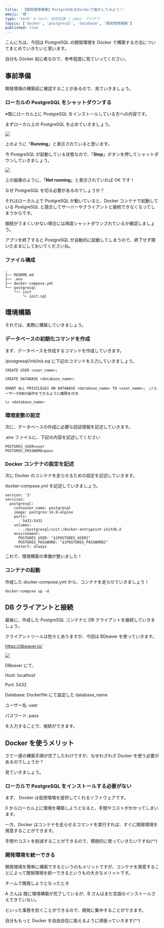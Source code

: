 ```yaml
---
title: '【開発環境構築】PostgreSQLをDockerで動かしてみよう！'
emoji: '😎'
type: 'tech' # tech: 技術記事 / idea: アイデア
topics: ['docker', 'postgresql', 'database', '開発環境構築']
published: true
---
```


こんにちは、今回は PostgreSQL の開発環境を Docker で構築する方法についてまとめていきたいと思います。

自分も Docker 初心者なので、参考程度に見ていってください。

## 事前準備

開発環境の構築前に確認することがあるので、見ていきましょう。

### ローカルの PostgreSQL をシャットダウンする

※既にローカル上に PostgreSQL をインストールしている方への内容です。

まずローカル上の PostgreSQL を止めていきましょう。

![](/images/screenshot-2022-10-28-9.21.17-1024x606.png)

上のように「**Running**」と表示されていると思います。

今 PostgreSQL が起動している状態なので、「**Stop**」ボタンを押してシャットダウンしていきましょう。

![](/images/screenshot-2022-10-28-9.19.08-1024x608.png)

上の画像のように、「**Not running**」と表示されていれば OK です！

なぜ PostgreSQL を切る必要があるのでしょうか？

それはローカル上で PostgreSQL が動いていると、Docker コンテナで起動している PostgreSQL と競合してサーバーやクライアントと接続できなくなってしまうからです。

接続がうまくいかない場合には再度シャットダウンされているか確認しましょう。

アプリを終了すると PostgreSQL が自動的に起動してしまうので、終了せず開いたままにしておいてくださいね。

### ファイル構成

```
.
├── README.md
├── .env
├── docker-compose.yml
└── postgresql
    └── init
        └─ init.sql
```

## 環境構築

それでは、実際に構築していきましょう。

### データベースの初期化コマンドを作成

まず、データベースを作成するコマンドを作成していきます。

/postgresql/init/init.sql に下記のコマンドを入力していきましょう。

```
CREATE USER <user_name>;

CREATE DATABASE <database_name>;

GRANT ALL PRIVILEGES ON DATABASE <database_name> TO <user_name>;　//ユーザーがDBの操作をできるように権限を付与

\c <database_name>
```

### 環境変数の設定

次に、データベースの作成に必要な認証情報を記述していきます。

.env ファイルに、下記の内容を記述してください

```
POSTGRES_USER=user
POSTGRES_PASSWORD=pass
```

### Docker コンテナの設定を記述

次に Docker のコンテナを走らせるための設定を記述していきます。

docker-compose.yml を記述していきましょう。

```
version: '3'
services:
  postgresql:
    container_name: postgresql
    image: postgres:14.0-alpine
    ports:
      - 5432:5432
    volumes:
      - ./postgresql/init:/docker-entrypoint-initdb.d
    environment:
      POSTGRES_USER: "${POSTGRES_USER}"
      POSTGRES_PASSWORD: "${POSTGRES_PASSWORD}"
    restart: always
```

これで、環境構築の準備が整いました！

### コンテナの起動

作成した docker-compose.yml から、コンテナを走らせていきましょう！

```
docker-compose up -d
```

## DB クライアントと接続

最後に、作成した PostgreSQL コンテナと DB クライアントを接続していきましょう。

クライアントツールは色々とありますが、今回は BDeaver を使っていきます。

https://dbeaver.io/

![](/images/screenshot-2022-10-28-10.54.11-1009x1024.png)

DBeaver にて、

Host: localhost

Port: 5432

Database: Dockerfile にて設定した database_name

ユーザー名: user

パスワード: pass

を入力することで、接続ができます。

## Docker を使うメリット

さて一連の構築手順が完了したわけですが、なぜわざわざ Docker を使う必要があるのでしょうか？

見ていきましょう。

### ローカルで PostgreSQL をインストールする必要がない

まず、 Docker は仮想環境を提供してくれるソフトウェアです。

0 からローカル上に環境を構築しようとなると、手間やコストがかかってしまいます。

一方、Docker はコンテナを走らせるコマンドを実行すれば、すぐに開発環境を用意することができます。

手間やコストを削減することができるので、積極的に使っていきたいですね(^^)

### 開発環境を統一できる

開発環境を簡単に構築できるというのもメリットですが、コンテナを用意することによって開発環境を統一できるというもの大きなメリットです。

チームで開発しようとなったとき

A さんは 既に環境構築が完了しているが、B さんはまだ言語のインストールさえできていない。

といった事態を防ぐことができるので、開発に集中することができます。

自分ももっと Docker を自由自在に扱えるように頑張っていきます(^^)
